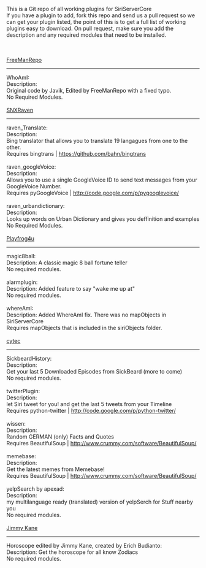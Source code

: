 This is a Git repo of all working plugins for SiriServerCore<BR>
If you have a plugin to add, fork this repo and send us a pull request so we can get your plugin listed, the point of this is to get a full list of working plugins easy to download.
On pull request, make sure you add the description and any required modules that need to be installed. 
<BR>


<BR><BR>
<a href="https://github.com/FreeManRepo">FreeManRepo</a><HR>
WhoAmI:<BR>
Description:<BR>
Original code by Javik, Edited by FreeManRepo with a fixed typo.<BR>
No Required Modules.<BR>
<BR>
<a href="https://github.com/snxraven">SNXRaven</a><HR>
raven_Translate:<BR>
Description:<BR>
Bing translator that allows you to translate 19 langagues from one to the other.<BR>
Requires bingtrans | https://github.com/bahn/bingtrans<BR>
<BR>
raven_googleVoice:<BR>
Description:<BR>
Allows you to use a single GoogleVoice ID to send text messages from your GoogleVoice Number.<BR> 
Requires pyGoogleVoice | http://code.google.com/p/pygooglevoice/<BR>
<BR>
raven_urbandictionary:<BR>
Description:<BR>
Looks up words on Urban Dictionary and gives you deffinition and examples<BR> 
No Required Modules.<BR>
<BR>
<a href="https://github.com/Playfrog4u">Playfrog4u</a><HR>
magic8ball:<BR>
Description: A classic magic 8 ball fortune teller<BR>
No required modules. <BR>
<BR>
alarmplugin:<BR>
Description: Added feature to say "wake me up at"<BR>
No required modules. <BR>
<BR>
whereAmI:<BR>
Description: Added WhereAmI fix. There was no mapObjects in SiriServerCore<BR>
Requires mapObjects that is included in the siriObjects folder. <BR>
<BR>
<a href="https://github.com/cytec">cytec</a><HR>
SickbeardHistory:<BR>
Description:<BR>
Get your last 5 Downloaded Episodes from SickBeard (more to come)<BR>
No required modules. <BR>
<BR>
twitterPlugin:<BR>
Description:<BR>
let Siri tweet for you! and get the last 5 tweets from your Timeline<BR> 
Requires python-twitter | http://code.google.com/p/python-twitter/<BR>
<BR>
wissen:<BR>
Description:<BR>
Random GERMAN (only) Facts and Quotes<BR>
Requires BeautifulSoup | http://www.crummy.com/software/BeautifulSoup/<BR>
<BR>
memebase:<BR>
Description:<BR>
Get the latest memes from Memebase!<BR>
Requires BeautifulSoup | http://www.crummy.com/software/BeautifulSoup/<BR>
<BR>
yelpSearch by apexad:<BR>
Description:<BR>
my multilanguage ready (translated) version of yelpSerch for Stuff nearby you<BR>
No required modules. <BR>
<BR>
<a href="https://github.com/jimmykane">Jimmy Kane</a><HR>
Horoscope edited by Jimmy Kane, created by Erich Budianto:<BR>
Description: Get the horoscope for all know Zodiacs<BR>
No required modules. <BR>